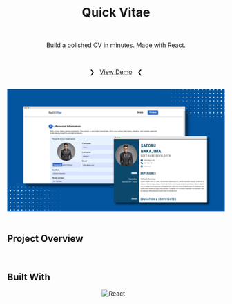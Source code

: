 <br>
<div align="center">
    <h1>Quick Vitae</h1>
<br>

Build a polished CV in minutes. Made with React.

<br>
  <p>
    ❯ &nbsp;
    <a href="quick-vitae.vercel.app">View Demo</a>
     &nbsp; ❮
  </p>
</div>

<br>

<div align='center'>
<img src='./mvp0.png' alt='Desktop preview'>
</div>

<br>

## Project Overview


<br>

## Built With

<div align=center>

![React](https://img.shields.io/badge/react-%2320232a.svg?style=for-the-badge&logo=react&logoColor=%2361DAFB) &nbsp;&nbsp;

</div>

<br>
